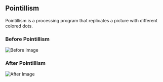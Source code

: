## Pointillism

Pointillism is a processing program that replicates a picture with different colored dots.

### Before Pointillism

![Before Image](http://i.imgur.com/cMm66LD.png "Before Image")

### After Pointillism

![After Image](http://i.imgur.com/3V8eCZp.png "After Image")